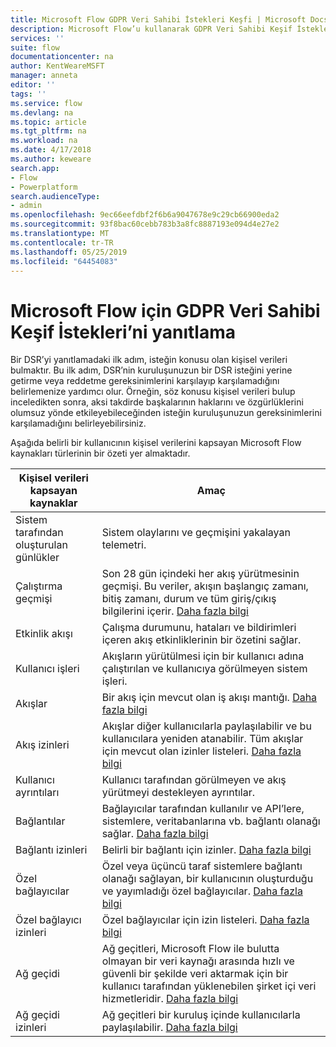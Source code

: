 ```yaml
---
title: Microsoft Flow GDPR Veri Sahibi İstekleri Keşfi | Microsoft Docs
description: Microsoft Flow’u kullanarak GDPR Veri Sahibi Keşif İstekleri’ni yanıtlamayı öğrenin.
services: ''
suite: flow
documentationcenter: na
author: KentWeareMSFT
manager: anneta
editor: ''
tags: ''
ms.service: flow
ms.devlang: na
ms.topic: article
ms.tgt_pltfrm: na
ms.workload: na
ms.date: 4/17/2018
ms.author: keweare
search.app:
- Flow
- Powerplatform
search.audienceType:
- admin
ms.openlocfilehash: 9ec66eefdbf2f6b6a9047678e9c29cb66900eda2
ms.sourcegitcommit: 93f8bac60cebb783b3a8fc8887193e094d4e27e2
ms.translationtype: MT
ms.contentlocale: tr-TR
ms.lasthandoff: 05/25/2019
ms.locfileid: "64454083"
---
```

# <a name="responding-to-gdpr-data-subject-discovery-requests-for-microsoft-flow"></a>Microsoft Flow için GDPR Veri Sahibi Keşif İstekleri’ni yanıtlama

Bir DSR’yi yanıtlamadaki ilk adım, isteğin konusu olan kişisel verileri bulmaktır. Bu ilk adım, DSR’nin kuruluşunuzun bir DSR isteğini yerine getirme veya reddetme gereksinimlerini karşılayıp karşılamadığını belirlemenize yardımcı olur. Örneğin, söz konusu kişisel verileri bulup inceledikten sonra, aksi takdirde başkalarının haklarını ve özgürlüklerini olumsuz yönde etkileyebileceğinden isteğin kuruluşunuzun gereksinimlerini karşılamadığını belirleyebilirsiniz.

Aşağıda belirli bir kullanıcının kişisel verilerini kapsayan Microsoft Flow kaynakları türlerinin bir özeti yer almaktadır.

|**Kişisel verileri kapsayan kaynaklar**|**Amaç**|
|-----|-----|
|Sistem tarafından oluşturulan günlükler|Sistem olaylarını ve geçmişini yakalayan telemetri.|
|Çalıştırma geçmişi|Son 28 gün içindeki her akış yürütmesinin geçmişi. Bu veriler, akışın başlangıç zamanı, bitiş zamanı, durum ve tüm giriş/çıkış bilgilerini içerir. [Daha fazla bilgi](https://flow.microsoft.com/blog/download-history-recurrence/)|
|Etkinlik akışı| Çalışma durumunu, hataları ve bildirimleri içeren akış etkinliklerinin bir özetini sağlar.|
|Kullanıcı işleri|Akışların yürütülmesi için bir kullanıcı adına çalıştırılan ve kullanıcıya görülmeyen sistem işleri.|
|Akışlar|Bir akış için mevcut olan iş akışı mantığı. [Daha fazla bilgi](https://docs.microsoft.com/flow/get-started-logic-flow)|
|Akış izinleri|Akışlar diğer kullanıcılarla paylaşılabilir ve bu kullanıcılara yeniden atanabilir. Tüm akışlar için mevcut olan izinler listeleri. [Daha fazla bilgi](https://docs.microsoft.com/flow/frequently-asked-questions#can-i-share-the-flows-i-create)|
|Kullanıcı ayrıntıları|Kullanıcı tarafından görülmeyen ve akış yürütmeyi destekleyen ayrıntılar.|
|Bağlantılar|Bağlayıcılar tarafından kullanılır ve API’lere, sistemlere, veritabanlarına vb. bağlantı olanağı sağlar. [Daha fazla bilgi](https://docs.microsoft.com/flow/add-manage-connections)|
|Bağlantı izinleri|Belirli bir bağlantı için izinler. [Daha fazla bilgi](https://docs.microsoft.com/flow/add-manage-connections)|
|Özel bağlayıcılar|Özel veya üçüncü taraf sistemlere bağlantı olanağı sağlayan, bir kullanıcının oluşturduğu ve yayımladığı özel bağlayıcılar. [Daha fazla bilgi](https://docs.microsoft.com/connectors/custom-connectors/)|
|Özel bağlayıcı izinleri|Özel bağlayıcılar için izin listeleri. [Daha fazla bilgi](https://docs.microsoft.com/connectors/custom-connectors/share)|
|Ağ geçidi|Ağ geçitleri, Microsoft Flow ile bulutta olmayan bir veri kaynağı arasında hızlı ve güvenli bir şekilde veri aktarmak için bir kullanıcı tarafından yüklenebilen şirket içi veri hizmetleridir. [Daha fazla bilgi](https://docs.microsoft.com/flow/gateway-manage)|
|Ağ geçidi izinleri|Ağ geçitleri bir kuruluş içinde kullanıcılarla paylaşılabilir. [Daha fazla bilgi](https://go.microsoft.com/fwlink/?linkid=872249)|
